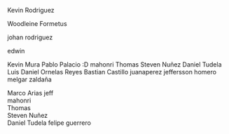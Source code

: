 

<!-- Profesores -->

Kevin Rodriguez

<!-- alumnos -->

Woodleine Formetus


johan rodriguez


edwin


Kevin Mura
Pablo Palacio :D
mahonri
Thomas
Steven Nuñez
Daniel Tudela
Luis Daniel Ornelas Reyes
Bastian Castillo
juanaperez
jeffersson homero melgar zaldaña

Marco Arias
jeff  
mahonri  
Thomas  
Steven Nuñez  
Daniel Tudela
felipe guerrero
